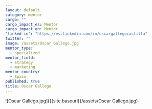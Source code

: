 ```yaml
---
layout: default
category: mentor
cargo: ""
cargo_impact_es: Mentor
cargo_impact_en: Mentor
"linked-in": "https://es.linkedin.com/in/oscargallegocastilla"
twitter: ""
image: /assets/Oscar Gallego.jpg
mentor_type: 
  - specialized
mentor_field: 
  - strategy
  - marketing
mentor_country: 
  - Spain
published: true
title: Oscar Gallego
---
```



![Oscar Gallego.jpg]({{site.baseurl}}/assets/Oscar Gallego.jpg)

